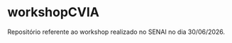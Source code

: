 # workshopCVIA
Repositório referente ao workshop realizado no SENAI no dia 30/06/2026.

<img src="[url-da-imagem](https://github.com/wandersonrainer/workshopCVIA/blob/main/fig07.png)" alt="" largura="300" altura="200">
